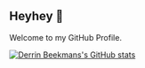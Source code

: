 ## Heyhey 👋

Welcome to my GitHub Profile.



[![Derrin Beekmans's GitHub stats](https://github-readme-stats.vercel.app/api?username=derrin616&count_private=true&show_icons=true&include_all_commits=true&theme=algolia)](https://derrin.nl)
